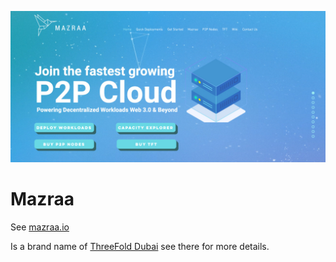 ![](img/mazraa_web1.jpg)

# Mazraa

See [mazraa.io](https://www.mazraa.io/)

Is a brand name of [ThreeFold Dubai](./threefold_dubai.md) see there for more details.